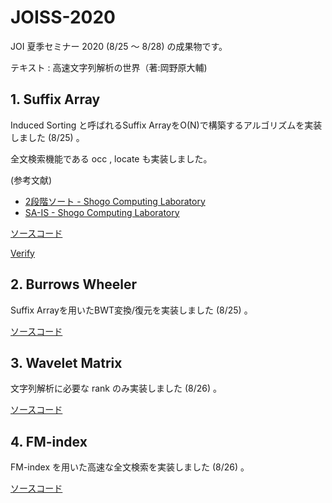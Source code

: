# JOISS-2020

JOI 夏季セミナー 2020 (8/25 〜 8/28) の成果物です。

テキスト : 高速文字列解析の世界（著:岡野原大輔)

## 1. Suffix Array

Induced Sorting と呼ばれるSuffix ArrayをO(N)で構築するアルゴリズムを実装しました (8/25) 。

全文検索機能である occ , locate も実装しました。

(参考文献)

- [2段階ソート - Shogo Computing Laboratory](https://shogo82148.github.io/homepage/memo/algorithm/suffix-array/two-stage.html)
- [SA-IS - Shogo Computing Laboratory](https://shogo82148.github.io/homepage/memo/algorithm/suffix-array/sa-is.html)

[ソースコード](./src/SuffixArray.cpp)

[Verify](https://onlinejudge.u-aizu.ac.jp/status/users/define_AC/submissions/1/ALDS1_14_B/judge/4792637/C++14)

## 2. Burrows Wheeler

Suffix Arrayを用いたBWT変換/復元を実装しました (8/25) 。

[ソースコード](./src/BWT.cpp)

## 3. Wavelet Matrix

文字列解析に必要な rank のみ実装しました (8/26) 。

[ソースコード](src/WaveletMatrix.cpp)

## 4. FM-index

FM-index を用いた高速な全文検索を実装しました (8/26) 。

[ソースコード](src/FM_index.cpp)